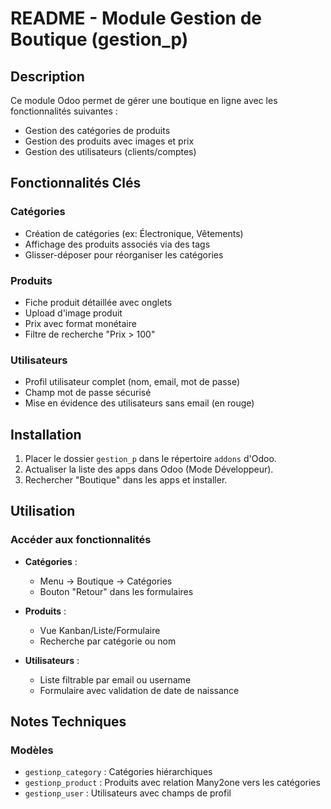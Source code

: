 # README - Module Gestion de Boutique (gestion_p)

## Description
Ce module Odoo permet de gérer une boutique en ligne avec les fonctionnalités suivantes :

- Gestion des catégories de produits
- Gestion des produits avec images et prix
- Gestion des utilisateurs (clients/comptes)

## Fonctionnalités Clés

### Catégories
- Création de catégories (ex: Électronique, Vêtements)
- Affichage des produits associés via des tags
- Glisser-déposer pour réorganiser les catégories

### Produits
- Fiche produit détaillée avec onglets
- Upload d'image produit
- Prix avec format monétaire
- Filtre de recherche "Prix > 100"

### Utilisateurs
- Profil utilisateur complet (nom, email, mot de passe)
- Champ mot de passe sécurisé
- Mise en évidence des utilisateurs sans email (en rouge)

## Installation
1. Placer le dossier `gestion_p` dans le répertoire `addons` d'Odoo.
2. Actualiser la liste des apps dans Odoo (Mode Développeur).
3. Rechercher "Boutique" dans les apps et installer.

## Utilisation
### Accéder aux fonctionnalités
- **Catégories** :
  - Menu → Boutique → Catégories
  - Bouton "Retour" dans les formulaires

- **Produits** :
  - Vue Kanban/Liste/Formulaire
  - Recherche par catégorie ou nom

- **Utilisateurs** :
  - Liste filtrable par email ou username
  - Formulaire avec validation de date de naissance

## Notes Techniques

### Modèles
- `gestionp_category` : Catégories hiérarchiques
- `gestionp_product` : Produits avec relation Many2one vers les catégories
- `gestionp_user` : Utilisateurs avec champs de profil
